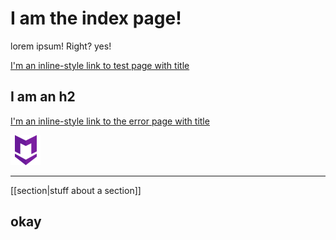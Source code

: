 # I am the index page!

lorem ipsum! Right?
yes!

[I'm an inline-style link to test page with title](test.html "a link title")


## I am an h2

[I'm an inline-style link to the error page with title](error.html "a link title")

![alt text](https://github.com/adam-p/markdown-here/raw/master/src/common/images/icon48.png "Logo Title Text 1")

---

[[section|stuff about a section]]

okay
---